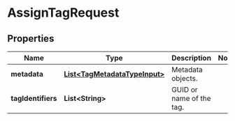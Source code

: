 

# AssignTagRequest


## Properties

| Name | Type | Description | Notes |
|------------ | ------------- | ------------- | -------------|
|**metadata** | [**List&lt;TagMetadataTypeInput&gt;**](TagMetadataTypeInput.md) | Metadata objects. |  |
|**tagIdentifiers** | **List&lt;String&gt;** | GUID or name of the tag. |  |



